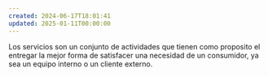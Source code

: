 ```yaml
---
created: 2024-06-17T18:01:41
updated: 2025-01-11T00:00:00
---
```


Los servicios son un conjunto de actividades que tienen como proposito el entregar la mejor forma de satisfacer una necesidad de un consumidor, ya sea un equipo interno o un cliente externo.

